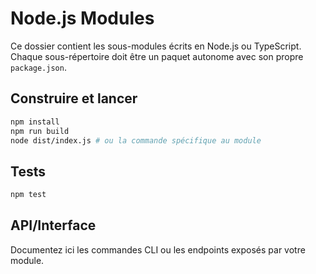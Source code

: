 # Node.js Modules

Ce dossier contient les sous-modules écrits en Node.js ou TypeScript.
Chaque sous-répertoire doit être un paquet autonome avec son propre `package.json`.

## Construire et lancer
```bash
npm install
npm run build
node dist/index.js # ou la commande spécifique au module
```

## Tests
```bash
npm test
```

## API/Interface
Documentez ici les commandes CLI ou les endpoints exposés par votre module.
